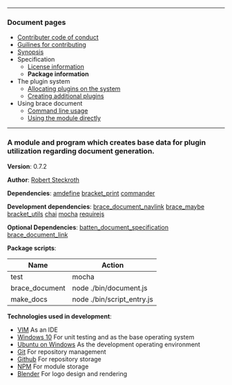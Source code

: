 

---
### Document pages
* [Contributer code of conduct](https://github.com/restarian/brace_document/blob/master/docs/contributer_code_of_conduct.md)
* [Guilines for contributing](https://github.com/restarian/brace_document/blob/master/docs/guilines_for_contributing.md)
* [Synopsis](https://github.com/restarian/brace_document/blob/master/docs/synopsis.md)
* Specification
  * [License information](https://github.com/restarian/brace_document/blob/master/docs/specification/license_information.md)
  * **Package information**
* The plugin system
  * [Allocating plugins on the system](https://github.com/restarian/brace_document/blob/master/docs/the_plugin_system/allocating_plugins_on_the_system.md)
  * [Creating additional plugins](https://github.com/restarian/brace_document/blob/master/docs/the_plugin_system/creating_additional_plugins.md)
* Using brace document
  * [Command line usage](https://github.com/restarian/brace_document/blob/master/docs/using_brace_document/command_line_usage.md)
  * [Using the module directly](https://github.com/restarian/brace_document/blob/master/docs/using_brace_document/using_the_module_directly.md)

---
###  A module and program which creates base data for plugin utilization regarding document generation.

**Version**: 0.7.2

**Author**: [Robert Steckroth](mailto:RobertSteckroth@gmail.com)

**Dependencies**: [amdefine](https://npmjs.org/package/amdefine) [bracket_print](https://npmjs.org/package/bracket_print) [commander](https://npmjs.org/package/commander)

**Development dependencies**: [brace_document_navlink](https://npmjs.org/package/brace_document_navlink) [brace_maybe](https://npmjs.org/package/brace_maybe) [bracket_utils](https://npmjs.org/package/bracket_utils) [chai](https://npmjs.org/package/chai) [mocha](https://npmjs.org/package/mocha) [requirejs](https://npmjs.org/package/requirejs)

**Optional Dependencies**: [batten_document_specification](https://npmjs.org/package/batten_document_specification) [brace_document_link](https://npmjs.org/package/brace_document_link)

**Package scripts**:

| Name | Action |
| ---- | ------ |
 | test | mocha |
 | brace_document | node ./bin/document.js |
 | make_docs | node ./bin/script_entry.js |

**Technologies used in development**:
  * [VIM](https://vim.org) As an IDE
  * [Windows 10](https://www.microsoft.com/en-us/software-download/windows10) For unit testing and as the base operating system
  * [Ubuntu on Windows](https://www.microsoft.com/en-us/store/p/ubuntu/9nblggh4msv6) As the development operating environment
  * [Git](https://git-scm.com) For repository management
  * [Github](https://github.com) For repository storage
  * [NPM](https://npmjs.org) For module storage
  * [Blender](https://blender.org) For logo design and rendering
